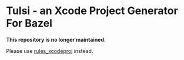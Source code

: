 # Tulsi - an Xcode Project Generator For Bazel

**This repository is no longer maintained.**

Please use [rules_xcodeproj](https://github.com/buildbuddy-io/rules_xcodeproj) instead.
